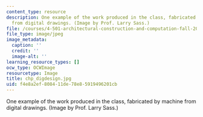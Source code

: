 ```yaml
---
content_type: resource
description: One example of the work produced in the class, fabricated by machine
  from digital drawings. (Image by Prof. Larry Sass.)
file: /courses/4-501-architectural-construction-and-computation-fall-2005/f4e8a2ef808411de78e85919496201cb_chp_digdesign.jpg
file_type: image/jpeg
image_metadata:
  caption: ''
  credit: ''
  image-alt: ''
learning_resource_types: []
ocw_type: OCWImage
resourcetype: Image
title: chp_digdesign.jpg
uid: f4e8a2ef-8084-11de-78e8-5919496201cb
---
```

One example of the work produced in the class, fabricated by machine from digital drawings. (Image by Prof. Larry Sass.)

